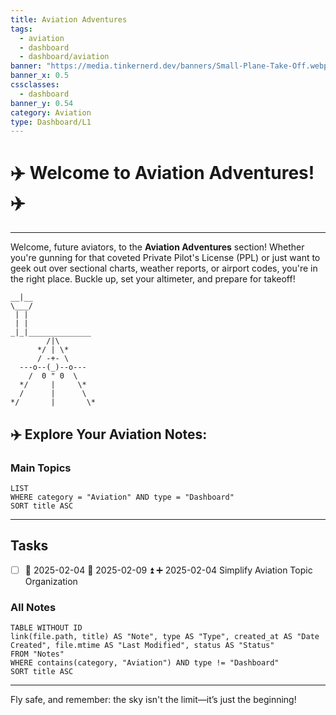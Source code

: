 ```yaml
---
title: Aviation Adventures
tags:
  - aviation
  - dashboard
  - dashboard/aviation
banner: "https://media.tinkernerd.dev/banners/Small-Plane-Take-Off.webp"
banner_x: 0.5
cssclasses:
  - dashboard
banner_y: 0.54
category: Aviation
type: Dashboard/L1
---
```

# ✈️ Welcome to Aviation Adventures! ✈️
___

Welcome, future aviators, to the **Aviation Adventures** section! Whether you're gunning for that coveted Private Pilot's License (PPL) or just want to geek out over sectional charts, weather reports, or airport codes, you're in the right place. Buckle up, set your altimeter, and prepare for takeoff!

```plaintext
__|__
\___/
 | |
 | |
_|_|______________
        /|\ 
      */ | \*
      / -+- \
  ---o--(_)--o---
    /  0 " 0  \
  */     |     \*
  /      |      \
*/       |       \*
```

## ✈️ Explore Your Aviation Notes:
### Main Topics
```dataview
LIST
WHERE category = "Aviation" AND type = "Dashboard"
SORT title ASC
```
---
## Tasks
- [ ] 🛫 2025-02-04 📅 2025-02-09 ⏫ ➕ 2025-02-04 Simplify Aviation Topic Organization 



### All Notes
```dataview  
TABLE WITHOUT ID
link(file.path, title) AS "Note", type AS "Type", created_at AS "Date Created", file.mtime AS "Last Modified", status AS "Status"
FROM "Notes"
WHERE contains(category, "Aviation") AND type != "Dashboard"
SORT title ASC

```

---

Fly safe, and remember: the sky isn't the limit—it’s just the beginning!

